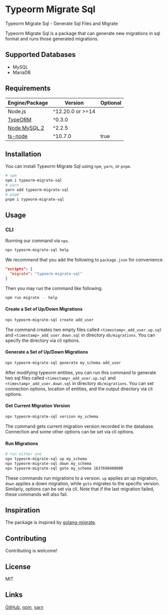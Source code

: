 # Typeorm Migrate Sql

Typeorm Migrate Sql - Generate Sql Files and Migrate

Typeorm Migrate Sql is a package that can generate new migrations in sql format
and runs those generated migrations.

## Supported Databases

- MySQL
- MariaDB

## Requirements

| Engine/Package         | Version          | Optional |
|------------------------|------------------|----------|
| Node.js                | ^12.20.0 or >=14 |          |
| [TypeORM][typeorm]     | ^0.3.0           |          |
| [Node MySQL 2][mysql2] | ^2.2.5           |          |
| [ts-node][ts-node]     | ^10.7.0          | true     |

## Installation

You can install Typeorm Migrate Sql using `npm`, `yarn`, or `pnpm`.

```sh
# npm
npm i typeorm-migrate-sql
# yarn
yarn add typeorm-migrate-sql
# pnpm
pnpm i typeorm-migrate-sql
```

## Usage

### CLI

Running our command via `npx`.

```sh
npx typeorm-migrate-sql help
```

We recommend that you add the following to `package.json` for convenience.

```json
"scripts": {
  "migrate": "typeorm-migrate-sql"
}
```

Then you may run the command like following.

```sh
npm run migrate -- help
```

#### Create a Set of Up/Down Migrations

```sh
npx typeorm-migrate-sql create add_user
```

The command creates two empty files called `<timestamp>_add_user.up.sql` and
`<timestamp>_add_user.down.sql` in directory `db/migrations`. You can specify
the directory via cli options.

#### Generate a Set of Up/Down Migrations

```sh
npx typeorm-migrate-sql generate my_schema add_user
```

After modifying typeorm entities, you can run this command to generate two sql
files called `<timestamp>_add_user.up.sql` and `<timestamp>_add_user.down.sql`
in directory `db/migrations`. You can set connection options, location of
entities, and the output directory via cli options.

#### Get Current Migration Version

```sh
npx typeorm-migrate-sql version my_schema
```

The command gets current migration version recorded in the database. Connection
and some other options can be set via cli options.

#### Run Migrations

```sh
# run either one
npx typeorm-migrate-sql up my_schema
npx typeorm-migrate-sql down my_schema
npx typeorm-migrate-sql goto my_schema 1637690400000
```

These commands run migrations to a version. `up` applies an up migration, `down`
applies a down migration, while `goto` migrates to the specific version.
Similarly, options can be set via cli. Note that if the last migration failed,
these commands will also fail.

## Inspiration

The package is inspired by [golang-migrate][golang-migrate].

## Contributing

Contributing is welcome!

## License

MIT

## Links

[GitHub](https://github.com/2020leon/typeorm-migrate-sql),
[npm](https://www.npmjs.com/package/typeorm-migrate-sql),
[yarn](https://yarnpkg.com/package/typeorm-migrate-sql)

[typeorm]: https://github.com/typeorm/typeorm
[mysql2]: https://github.com/sidorares/node-mysql2
[ts-node]: https://github.com/TypeStrong/ts-node
[golang-migrate]: https://github.com/golang-migrate/migrate
